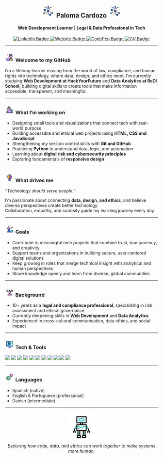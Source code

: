 <h2 align="center">
  <img src="https://github.com/Paloma-Cardozo/Paloma-Cardozo/blob/28d4e14ec9dc4b4abab8751d0e2e03749daab677/fireworks.gif" alt="Fireworks Animation" width="45"  />
  <strong> Paloma Cardozo </strong> 
  <img src="https://github.com/Paloma-Cardozo/Paloma-Cardozo/blob/28d4e14ec9dc4b4abab8751d0e2e03749daab677/fireworks.gif" alt="Fireworks Animation" width="45"  />
</h2>
<h4 align="center">Web Development Learner | Legal & Data Professional in Tech</h4> 

<p align="center">
  <a href="https://www.linkedin.com/in/paloma-cardozo" target="_blank">
    <img src="https://img.shields.io/badge/LinkedIn-0077B5?style=for-the-badge&logo=linkedin&logoColor=white" alt="LinkedIn Badge"/>
  </a>
  <a href="https://paloma-cardozo.github.io/dev-portfolio" target="_blank">
    <img src="https://img.shields.io/badge/Website-000000?style=for-the-badge&logo=About.me&logoColor=white" alt="Website Badge"/>
  </a>
  <a href="https://codepen.io/Paloma-Cardozo" target="_blank">
    <img src="https://img.shields.io/badge/CodePen-000000?style=for-the-badge&logo=codepen&logoColor=white" alt="CodePen Badge"/>
  </a>
  <a href="https://github.com/Paloma-Cardozo/Paloma-Cardozo/blob/e3e6ea6300bda725ff451a24c443ddac8210150d/MyCV.pdf" target="_blank">
    <img src="https://img.shields.io/badge/View%20My%20CV-6B8E23?style=for-the-badge&logo=readthedocs&logoColor=white" alt="CV Badge"/>
  </a>
</p>

---

<h3>
  <img src="https://github.com/Paloma-Cardozo/Paloma-Cardozo/blob/547801a0deaa599541f9190aa6920e09395a5043/blogger.gif" alt="Blogger Animation" width="30"  />
  <strong> Welcome to my GitHub </strong> 
</h3> 

I’m a lifelong learner moving from the world of law, compliance, and human rights into technology, where data, design, and ethics meet.
I’m currently studying **Web Development at HackYourFuture** and **Data Analytics at ReDI School**, building digital skills to create tools that make information accessible, transparent, and meaningful.

---

<h3>
  <img src="https://github.com/Paloma-Cardozo/Paloma-Cardozo/blob/b54521246d83a29ab7a394ac5c47e9f70d82b058/worker.gif" alt="Worker Animation" width="30"  />
  <strong> What I’m working on </strong> 
</h3>

- Designing small tools and visualizations that connect tech with real-world purpose  
- Building accessible and ethical web projects using **HTML, CSS and JavaScript**
- Strengthening my version control skills with **Git and GitHub**
- Practicing **Python** to understand data, logic, and automation
- Learning about **digital risk and cybersecurity principles**
- Exploring fundamentals of **responsive design**

---

<h3>
  <img src="https://github.com/Paloma-Cardozo/Paloma-Cardozo/blob/b54521246d83a29ab7a394ac5c47e9f70d82b058/world-creativity-and-innovation-day.gif" alt="Creativity Animation" width="30"  />
  <strong> What drives me </strong> 
</h3> 
<p><em>“Technology should serve people.”</em></p> 

I’m passionate about connecting **data, design, and ethics**, and believe diverse perspectives create better technology.  
Collaboration, empathy, and curiosity guide my learning journey every day.

---

<h3>
  <img src="https://github.com/Paloma-Cardozo/Paloma-Cardozo/blob/b54521246d83a29ab7a394ac5c47e9f70d82b058/success.gif" alt="Success Animation" width="30"  />
  <strong> Goals </strong> 
</h3> 

- Contribute to meaningful tech projects that combine trust, transparency, and creativity
- Support teams and organizations in building secure, user-centered digital solutions
- Keep growing in roles that merge technical insight with analytical and human perspectives
- Share knowledge openly and learn from diverse, global communities

---

<h3>
  <img src="https://github.com/Paloma-Cardozo/Paloma-Cardozo/blob/b54521246d83a29ab7a394ac5c47e9f70d82b058/experience.gif" alt="Experience Animation" width="30"  />
  <strong> Background </strong> 
</h3> 

- 10+ years as a **legal and compliance professional**, specializing in risk assessment and ethical governance
- Currently deepening skills in **Web Development** and **Data Analytics**  
- Experienced in cross-cultural communication, data ethics, and social impact

---

<h3>
  <img src="https://github.com/Paloma-Cardozo/Paloma-Cardozo/blob/b54521246d83a29ab7a394ac5c47e9f70d82b058/graphics-software.gif" alt="Software Animation" width="30"  />
  <strong> Tech & Tools </strong> 
</h3> 

<p align="left">
  <img src="https://img.shields.io/badge/HTML5-E34F26?style=for-the-badge&logo=html5&logoColor=white" />
  <img src="https://img.shields.io/badge/CSS3-1572B6?style=for-the-badge&logo=css3&logoColor=white" />
  <img src="https://img.shields.io/badge/JavaScript-F7DF1E?style=for-the-badge&logo=javascript&logoColor=black" />
  <img src="https://img.shields.io/badge/React-20232A?style=for-the-badge&logo=react&logoColor=61DAFB" />
  <img src="https://img.shields.io/badge/Python-3776AB?style=for-the-badge&logo=python&logoColor=white" />
  <img src="https://img.shields.io/badge/SQL-4479A1?style=for-the-badge&logo=postgresql&logoColor=white" />
  <img src="https://img.shields.io/badge/Excel-217346?style=for-the-badge&logo=microsoft-excel&logoColor=white" />
  <img src="https://img.shields.io/badge/Power%20BI-F2C811?style=for-the-badge&logo=powerbi&logoColor=black" />
  <img src="https://img.shields.io/badge/Git-F05032?style=for-the-badge&logo=git&logoColor=white" />
  <img src="https://img.shields.io/badge/GitHub-181717?style=for-the-badge&logo=github&logoColor=white" />
  <img src="https://img.shields.io/badge/VS%20Code-007ACC?style=for-the-badge&logo=visualstudiocode&logoColor=white" />
</p>

---

<h3>
  <img src="https://github.com/Paloma-Cardozo/Paloma-Cardozo/blob/b54521246d83a29ab7a394ac5c47e9f70d82b058/language.gif" alt="Language Animation" width="30"  />
  <strong> Languages </strong> 
</h3> 

- Spanish (native)
- English & Portuguese (professional)
- Danish (intermediate)

---

<p align="center">
  <img src="https://github.com/Paloma-Cardozo/Paloma-Cardozo/blob/589fccf0f618d2b4224d50d8494fafb3ae0a7319/chatbot.gif" alt="Signature Animation" width="100" /><br/>
  <em>Exploring how code, data, and ethics can work together to make systems more human.</em> 
</p>
